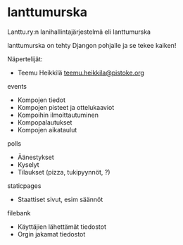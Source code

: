 lanttumurska
============

Lanttu.ry:n lanihallintajärjestelmä eli lanttumurska

lanttumurska on tehty Djangon pohjalle ja se tekee kaiken!

Näpertelijät:
 - Teemu Heikkilä <teemu.heikkila@pistoke.org>
	
events
 * Kompojen tiedot
 * Kompojen pisteet ja ottelukaaviot
 * Kompoihin ilmoittautuminen
 * Kompopalautukset
 * Kompojen aikataulut

polls
 * Äänestykset
 * Kyselyt
 * Tilaukset (pizza, tukipyynnöt, ?)

staticpages
 * Staattiset sivut, esim säännöt

filebank
 * Käyttäjien lähettämät tiedostot
 * Orgin jakamat tiedostot

